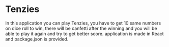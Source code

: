 # Tenzies

In this application you can play Tenzies, you have to get 10 same numbers on dice roll to win, there will be canfetti after the winning and you will be able to play it again and try to get better score. application is made in React and package.json is provided.

